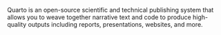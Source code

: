 Quarto is an open-source scientific and technical publishing system that allows you to weave together narrative text and code to produce high-quality outputs including reports, presentations, websites, and more.